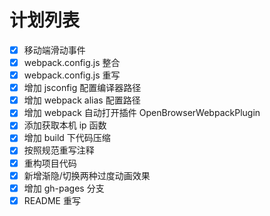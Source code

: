 # 计划列表

- [X] 移动端滑动事件
- [X] webpack.config.js 整合
- [X] webpack.config.js 重写
- [X] 增加 jsconfig 配置编译器路径
- [X] 增加 webpack alias 配置路径
- [X] 增加 webpack 自动打开插件 OpenBrowserWebpackPlugin
- [X] 添加获取本机 ip 函数
- [X] 增加 build 下代码压缩
- [X] 按照规范重写注释
- [X] 重构项目代码
- [X] 新增渐隐/切换两种过度动画效果
- [X] 增加 gh-pages 分支
- [X] README 重写
